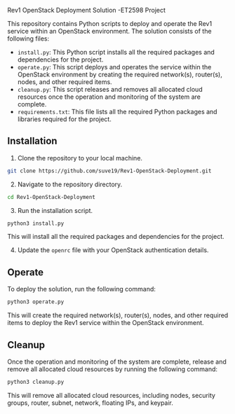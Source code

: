 Rev1 OpenStack Deployment Solution -ET2598 Project

This repository contains Python scripts to deploy and operate the Rev1 service within an OpenStack environment. The solution consists of the following files:

- `install.py`: This Python script installs all the required packages and dependencies for the project.
- `operate.py`: This script deploys and operates the service within the OpenStack environment by creating the required network(s), router(s), nodes, and other required items.
- `cleanup.py`: This script releases and removes all allocated cloud resources once the operation and monitoring of the system are complete.
- `requirements.txt`: This file lists all the required Python packages and libraries required for the project.

## Installation

1. Clone the repository to your local machine.

```bash
git clone https://github.com/suve19/Rev1-OpenStack-Deployment.git
```

2. Navigate to the repository directory.

```bash
cd Rev1-OpenStack-Deployment
```

3. Run the installation script.

```bash
python3 install.py
```

This will install all the required packages and dependencies for the project.

4. Update the `openrc` file with your OpenStack authentication details.

## Operate

To deploy the solution, run the following command:

```bash
python3 operate.py
```

This will create the required network(s), router(s), nodes, and other required items to deploy the Rev1 service within the OpenStack environment.


## Cleanup

Once the operation and monitoring of the system are complete, release and remove all allocated cloud resources by running the following command:

```bash
python3 cleanup.py
```

This will remove all allocated cloud resources, including nodes, security groups, router, subnet, network, floating IPs, and keypair.
